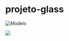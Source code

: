 # projeto-glass
![Modelo](https://user-images.githubusercontent.com/27456580/100296228-6d328b80-2f6a-11eb-8d3d-e87e04ee9fb9.png)

![](img/Modelo2.png)
